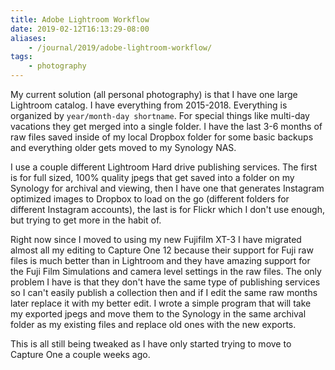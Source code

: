 ```yaml
---
title: Adobe Lightroom Workflow
date: 2019-02-12T16:13:29-08:00
aliases:
    - /journal/2019/adobe-lightroom-workflow/
tags:
    - photography
---
```


My current solution (all personal photography) is that I have one large Lightroom catalog. I have everything from 2015-2018. Everything is organized by `year/month-day shortname`. For special things like multi-day vacations they get merged into a single folder. I have the last 3-6 months of raw files saved inside of my local Dropbox folder for some basic backups and everything older gets moved to my Synology NAS.

I use a couple different Lightroom Hard drive publishing services. The first is for full sized, 100% quality jpegs that get saved into a folder on my Synology for archival and viewing, then I have one that generates Instagram optimized images to Dropbox to load on the go (different folders for different Instagram accounts), the last is for Flickr which I don't use enough, but trying to get more in the habit of.

Right now since I moved to using my new Fujifilm XT-3 I have migrated almost all my editing to Capture One 12 because their support for Fuji raw files is much better than in Lightroom and they have amazing support for the Fuji Film Simulations and camera level settings in the raw files. The only problem I have is that they don't have the same type of publishing services so I can't easily publish a collection then and if I edit the same raw months later replace it with my better edit. I wrote a simple program that will take my exported jpegs and move them to the Synology in the same archival folder as my existing files and replace old ones with the new exports.

This is all still being tweaked as I have only started trying to move to Capture One a couple weeks ago.
